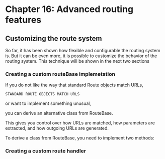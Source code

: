 # Chapter 16: Advanced routing features

## Customizing the route system

So far, it has been shown how flexible and configurable the routing system is. But it can be even more, it is possible to customize the behavior of the routing system. This technique will be shown in the next two sections

### Creating a custom routeBase implemetation

If you do not like the way that standard Route objects match URLs, 

	STANDARD ROUTE OBJECTS MATCH URLS


or want to implement something unusual, 
		

you can derive an alternative class from RouteBase. 


This gives you control over how URLs are matched, how parameters are extracted, and how outgoing URLs are generated. 

To derive a class from RouteBase, 
you need to implement
two methods:

### Creating a custom route handler

<!--
# Chapter 16: Advanced routing features
## Customizing the route system
### Creating a custom routeBase implemetation
--------------------------------------------------

# Chapter 16: Advanced routing features
## Customizing the route system
### Creating a custom routeBase implemetation
### Creating a custom route handler
-->